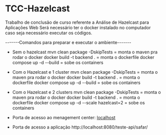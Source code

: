 # TCC-Hazelcast
Trabalho de conclusão de curso referente a Análise de Hazelcast para Aplicações Web
Será necessário ter o docker instalado no computador caso seja necessário executar os códigos.

-------Comandos para preparar e executar o ambiente-------

- Sem o hazelcast
mvn clean package -DskipTests = monta o maven pra rodar o docker
docker build -t backend . = monta o dockerfile
docker compose up -d --build = sobe os containers 

- Com o Hazelcast e 1 cluster
mvn clean package -DskipTests = monta o maven pra rodar o docker
docker build -t backend . = monta o dockerfile
docker compose up -d --build = sobe os containers 

- Com o Hazelcast e 2 clusters
mvn clean package -DskipTests = monta o maven pra rodar o docker
docker build -t backend . = monta o dockerfile
docker compose up -d --scale hazelcast=2 = sobe os containers 

- Porta de acesso ao menagement center: [localhost](http://localhost:8081/)
- Porta de acesso a aplicação http://localhost:8080/teste-api/safar/